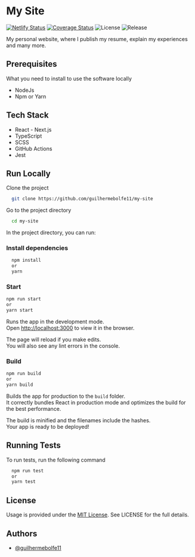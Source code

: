 # My Site

[![Netlify Status](https://api.netlify.com/api/v1/badges/a79e2e75-6b88-4eb9-9e80-b01aec57fdae/deploy-status)](https://app.netlify.com/sites/reverent-agnesi-d90498/deploys) [![Coverage Status](https://coveralls.io/repos/github/guilhermebolfe11/my-site/badge.svg?branch=master)](https://coveralls.io/github/guilhermebolfe11/my-site?branch=master) ![License](https://img.shields.io/badge/license-MIT-blue.svg) ![Release](https://img.shields.io/github/v/release/guilhermebolfe11/my-site)

My personal website, where I publish my resume, explain my experiences and many more.

## Prerequisites

What you need to install to use the software locally

- NodeJs
- Npm or Yarn

## Tech Stack

- React - Next.js
- TypeScript
- SCSS
- GitHub Actions
- Jest

## Run Locally

Clone the project

```sh
  git clone https://github.com/guilhermebolfe11/my-site
```

Go to the project directory

```sh
  cd my-site
```

In the project directory, you can run:

### Install dependencies

```sh
  npm install
  or
  yarn
```

### Start

```sh
npm run start
or
yarn start
```

Runs the app in the development mode.\
Open [http://localhost:3000](http://localhost:3000) to view it in the browser.

The page will reload if you make edits.\
You will also see any lint errors in the console.

### Build

```sh
npm run build
or
yarn build
```

Builds the app for production to the `build` folder.\
It correctly bundles React in production mode and optimizes the build for the best performance.

The build is minified and the filenames include the hashes.\
Your app is ready to be deployed!

## Running Tests

To run tests, run the following command

```bash
  npm run test
  or
  yarn test
```

## License

Usage is provided under the [MIT License](https://github.com/guilhermebolfe11/my-site/blob/master/LICENSE). See LICENSE for the full details.

## Authors

- [@guilhermebolfe11](https://www.github.com/guilhermebolfe11)
